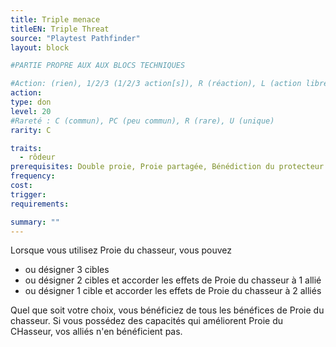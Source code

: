 ```yaml
---
title: Triple menace
titleEN: Triple Threat
source: "Playtest Pathfinder"
layout: block

#PARTIE PROPRE AUX AUX BLOCS TECHNIQUES

#Action: (rien), 1/2/3 (1/2/3 action[s]), R (réaction), L (action libre)
action: 
type: don
level: 20
#Rareté : C (commun), PC (peu commun), R (rare), U (unique)
rarity: C

traits:
  - rôdeur
prerequisites: Double proie, Proie partagée, Bénédiction du protecteur
frequency: 
cost:
trigger: 
requirements: 

summary: ""
---
```


Lorsque vous utilisez Proie du chasseur, vous pouvez 
* ou désigner 3 cibles
* ou désigner 2 cibles et accorder les effets de Proie du chasseur à 1 allié
* ou désigner 1 cible et accorder les effets de Proie du chasseur à 2 alliés

Quel que soit votre choix, vous bénéficiez de tous les bénéfices de Proie du chasseur. Si vous possédez des capacités qui améliorent Proie du CHasseur, vos alliés n'en bénéficient pas.
